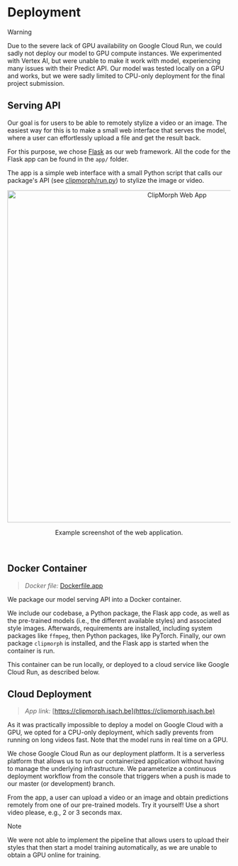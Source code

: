 # Deployment

> [!WARNING]
> Due to the severe lack of GPU availability on Google Cloud Run, we could 
> sadly not deploy our model to GPU compute instances. We experimented with Vertex AI, but were 
> unable to make it work with model, experiencing many issues with their 
> Predict API. Our model was tested locally on a GPU and works, but we were 
> sadly limited to CPU-only deployment for the final project submission.

## Serving API

Our goal is for users to be able to remotely stylize a video or an image. 
The easiest way for this is to make a small web interface that serves the 
model, where a user can effortlessly upload a file and get the result back.

For this purpose, we chose [Flask](https://flask.palletsprojects.com/) as 
our web framework. All the code for the Flask app can be found in the
`app/` folder.

The app is a simple web interface with a small Python script that calls our 
package's API (see [clipmorph/run.py](`clipmorph/run.py`)) to stylize the 
image or video.

<div align="center">
  <img src="../.github/assets/website_snapshot.png" alt="ClipMorph Web App" 
width="750"/>
    <br>
    <p>Example screenshot of the web application.</p>
</div><br>

## Docker Container

> *Docker file:* [Dockerfile.app](Dockerfile.app)

We package our model serving API into a Docker container.

We include our codebase, a Python package, the Flask app code, as well as 
the pre-trained models (i.e., the different available styles) and 
associated style images. Afterwards, requirements are installed, including 
system packages like `ffmpeg`, then Python packages, like PyTorch. Finally, 
our own package `clipmorph` is installed, and the Flask app is started when 
the container is run.

This container can be run locally, or deployed to a cloud service like
Google Cloud Run, as described below.

## Cloud Deployment

> *App link:* [https://clipmorph.isach.be](https://clipmorph.isach.be)

As it was practically impossible to deploy a model on Google Cloud with a 
GPU, we opted for a CPU-only deployment, which sadly prevents from running 
on long videos fast. Note that the model runs in real time on a GPU.

We chose Google Cloud Run as our deployment platform. It is a serverless
platform that allows us to run our containerized application without having
to manage the underlying infrastructure. We parameterize a continuous 
deployment workflow from the console that triggers when a push is made to 
our master (or development) branch.

From the app, a user can upload a video or an image and obtain predictions 
remotely from one of our pre-trained models. Try it yourself! Use a short 
video please, e.g., 2 or 3 seconds max.

> [!NOTE]
> We were not able to implement the pipeline that allows users to upload 
> their styles that then start a model training automatically, as we are 
> unable to obtain a GPU online for training.

